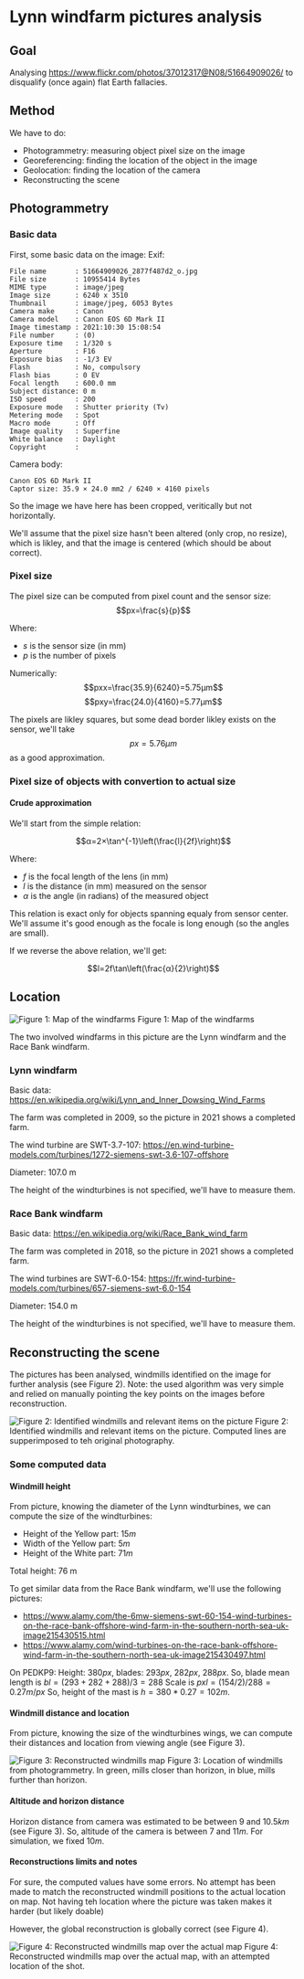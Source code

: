 # Lynn windfarm pictures analysis

## Goal

Analysing https://www.flickr.com/photos/37012317@N08/51664909026/ to disqualify (once again) flat Earth fallacies.

## Method
We have to do:
- Photogrammetry: measuring object pixel size on the image
- Georeferencing: finding the location of the object in the image
- Geolocation: finding the location of the camera
- Reconstructing the scene

## Photogrammetry

### Basic data
First, some basic data on the image:
Exif:
```
File name       : 51664909026_2877f487d2_o.jpg
File size       : 10955414 Bytes
MIME type       : image/jpeg
Image size      : 6240 x 3510
Thumbnail       : image/jpeg, 6053 Bytes
Camera make     : Canon
Camera model    : Canon EOS 6D Mark II
Image timestamp : 2021:10:30 15:08:54
File number     : (0)
Exposure time   : 1/320 s
Aperture        : F16
Exposure bias   : -1/3 EV
Flash           : No, compulsory
Flash bias      : 0 EV
Focal length    : 600.0 mm
Subject distance: 0 m
ISO speed       : 200
Exposure mode   : Shutter priority (Tv)
Metering mode   : Spot
Macro mode      : Off
Image quality   : Superfine
White balance   : Daylight
Copyright       : 
```

Camera body:
```
Canon EOS 6D Mark II
Captor size: 35.9 × 24.0 mm2 / 6240 × 4160 pixels
```
So the image we have here has been cropped, veritically but not horizontally.

We'll assume that the pixel size hasn't been altered (only crop, no resize), which is likley, and that the image is centered (which should be about correct).


### Pixel size

The pixel size can be computed from pixel count and the sensor size:
$$px=\frac{s}{p}$$

Where:
- $s$ is the sensor size (in mm)
- $p$ is the number of pixels

Numerically:
$$pxx=\frac{35.9}{6240}=5.75μm$$
$$pxy=\frac{24.0}{4160}=5.77μm$$

The pixels are likley squares, but some dead border likley exists on the sensor, we'll take $$px=5.76μm$$ as a good approximation.

### Pixel size of objects with convertion to actual size

#### Crude approximation

We'll start from the simple relation:

$$α=2×\tan^{-1}\left(\frac{l}{2f}\right)$$

Where:
- $f$ is the focal length of the lens (in mm)
- $l$ is the distance (in mm) measured on the sensor
- $α$ is the angle (in radians) of the measured object

This relation is exact only for objects spanning equaly from sensor center. We'll assume it's good enough as the focale is long enough (so the angles are small).


If we reverse the above relation, we'll get:

$$l=2f\tan\left(\frac{α}{2}\right)$$


## Location

![Figure 1: Map of the windfarms](data/windfarms_map.jpg)
Figure 1: Map of the windfarms

The two involved windfarms in this picture are the Lynn windfarm and the Race Bank windfarm.

### Lynn windfarm
Basic data:
https://en.wikipedia.org/wiki/Lynn_and_Inner_Dowsing_Wind_Farms

The farm was completed in 2009, so the picture in 2021 shows a completed farm.

The wind turbine are SWT-3.7-107:
https://en.wind-turbine-models.com/turbines/1272-siemens-swt-3.6-107-offshore

Diameter: 107.0 m

The height of the windturbines is not specified, we'll have to measure them.

### Race Bank windfarm

Basic data:
https://en.wikipedia.org/wiki/Race_Bank_wind_farm

The farm was completed in 2018, so the picture in 2021 shows a completed farm.

The wind turbines are SWT-6.0-154:
https://fr.wind-turbine-models.com/turbines/657-siemens-swt-6.0-154

Diameter: 154.0 m

The height of the windturbines is not specified, we'll have to measure them.

## Reconstructing the scene

The pictures has been analysed, windmills identified on the image for further analysis (see Figure 2). Note: the used algorithm was very simple and relied on manually pointing the key points on the images before reconstruction.

![Figure 2: Identified windmills and relevant items on the picture](data/windmill_scene_ok.jpg)
Figure 2: Identified windmills and relevant items on the picture. Computed lines are supperimposed to teh original photography.


### Some computed data

#### Windmill height

From picture, knowing the diameter of the Lynn windturbines, we can compute the size of the windturbines:
- Height of the Yellow part: $15 m$
- Width of the Yellow part:  $5 m$
- Height of the White part: $71 m$

Total height: 76 m

To get similar data from the Race Bank windfarm, we'll use the following pictures:
- https://www.alamy.com/the-6mw-siemens-swt-60-154-wind-turbines-on-the-race-bank-offshore-wind-farm-in-the-southern-north-sea-uk-image215430515.html
- https://www.alamy.com/wind-turbines-on-the-race-bank-offshore-wind-farm-in-the-southern-north-sea-uk-image215430497.html

On PEDKP9: Height: $380 px$, blades: $293 px$, $282 px$, $288 px$.
So, blade mean length is $bl=(293+282+288)/3=288$
Scale is $pxl=(154/2)/288=0.27 m/px$
So, height of the mast is $h=380*0.27=102 m$.

#### Windmill distance and location

From picture, knowing the size of the windturbines wings, we can compute their distances and location from viewing angle (see Figure 3).

![Figure 3: Reconstructed windmills map](data/windmill_map.jpg)
Figure 3: Location of windmills from photogrammetry. In green, mills closer than horizon, in blue, mills further than horizon.

#### Altitude and horizon distance

Horizon distance from camera was estimated to be between $9$ and $10.5 km$ (see Figure 3).
So, altitude of the camera is between $7$ and $11 m$. For simulation, we fixed $10 m$.

#### Reconstructions limits and notes

For sure, the computed values have some errors. No attempt has been made to match the reconstructed windmill positions to the actual location on map.
Not having teh location where the picture was taken makes it harder (but likely doable)

However, the global reconstruction is globally correct (see Figure 4).

![Figure 4: Reconstructed windmills map over the actual map](data/windmill_map_reconstructed.jpg)
Figure 4: Reconstructed windmills map over the actual map, with an attempted location of the shot.
